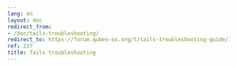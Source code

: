 ```yaml
---
lang: en
layout: doc
redirect_from:
- /doc/tails-troubleshooting/
redirect_to: https://forum.qubes-os.org/t/tails-troubleshooting-guide/19023
ref: 237
title: Tails troubleshooting
---
```

